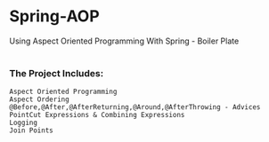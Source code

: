 # Spring-AOP
Using Aspect Oriented Programming With Spring - Boiler Plate<br/><br/>



### The Project Includes:
   
    Aspect Oriented Programming
    Aspect Ordering
    @Before,@After,@AfterReturning,@Around,@AfterThrowing - Advices
    PointCut Expressions & Combining Expressions
    Logging
    Join Points
